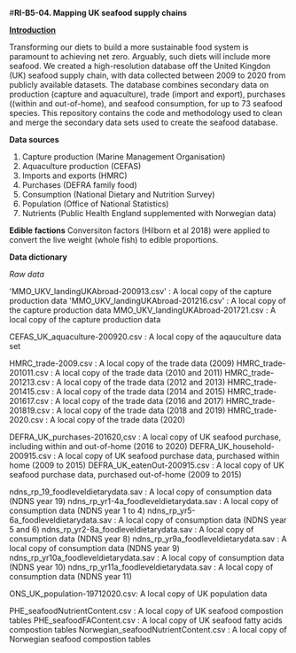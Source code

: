 #**RI-B5-04. Mapping UK seafood supply chains**

<ins>**Introduction**</ins>

Transforming our diets to build a more sustainable food system is paramount to achieving net zero. Arguably, such diets will include more seafood. We created a high-resolution database off the United Kingdon (UK) seafood supply chain, with data collected between 2009 to 2020 from publicly available datasets. The database combines secondary data on production (capture and aquaculture), trade (import and export), purchases ((within and out-of-home), and seafood consumption, for up to 73 seafood species. This repository contains the code and methodology used to clean and merge the secondary data sets used to create the seafood database.

**Data sources** 
1)	Capture production (Marine Management Organisation)
2)	Aquaculture production (CEFAS)
3)	Imports and exports (HMRC) 
4)	Purchases (DEFRA family food)
5)	Consumption (National Dietary and Nutrition Survey)
7)	Population (Office of National Statistics)
8)	Nutrients (Public Health England supplemented with Norwegian data)

**Edible factions**
Conversiton factors (Hilborn et al 2018) were applied to convert the live weight (whole fish) to edible proportions.

**Data dictionary**

*Raw data*

'MMO_UKV_landingUKAbroad-200913.csv' : A local copy of the capture production data
'MMO_UKV_landingUKAbroad-201216.csv' : A local copy of the capture production data
MMO_UKV_landingUKAbroad-201721.csv  : A local copy of the capture production data

CEFAS_UK_aquaculture-200920.csv : A local copy of the aqauculture data set

HMRC_trade-2009.csv : A local copy of the trade data (2009)
HMRC_trade-201011.csv : A local copy of the trade data (2010 and 2011)
HMRC_trade-201213.csv : A local copy of the trade data (2012 and 2013)
HMRC_trade-201415.csv : A local copy of the trade data (2014 and 2015)
HMRC_trade-201617.csv : A local copy of the trade data (2016 and 2017)
HMRC_trade-201819.csv : A local copy of the trade data (2018 and 2019)
HMRC_trade-2020.csv : A local copy of the trade data (2020)

DEFRA_UK_purchases-201620,csv : A local copy of UK seafood purchase, including within and out-of-home (2016 to 2020)
DEFRA_UK_household-200915.csv : A local copy of UK seafood purchase data, purchased within home (2009 to 2015)
DEFRA_UK_eatenOut-200915.csv : A local copy of UK seafood purchase data, purchased out-of-home (2009 to 2015)

ndns_rp_19_foodleveldietarydata.sav : A local copy of consumption data (NDNS year 19)
ndns_rp_yr1-4a_foodleveldietarydata.sav : A local copy of consumption data (NDNS year 1 to 4)
ndns_rp_yr5-6a_foodleveldietarydata.sav : A local copy of consumption data (NDNS year 5 and 6)
ndns_rp_yr2-8a_foodleveldietarydata.sav : A local copy of consumption data (NDNS year 8)
ndns_rp_yr9a_foodleveldietarydata.sav : A local copy of consumption data (NDNS year 9)
ndns_rp_yr10a_foodleveldietarydata.sav : A local copy of consumption data (NDNS year 10)
ndns_rp_yr11a_foodleveldietarydata.sav : A local copy of consumption data (NDNS year 11)

ONS_UK_population-19712020.csv: A local copy of UK population data

PHE_seafoodNutrientContent.csv : A local copy of UK seafood compostion tables
PHE_seafoodFAContent.csv : A local copy of UK seafood fatty acids compostion tables
Norwegian_seafoodNutrientContent.csv : A local copy of Norwegian seafood compostion tables


